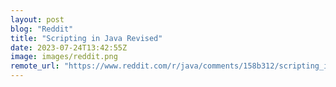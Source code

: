 ```yaml
---
layout: post
blog: "Reddit"
title: "Scripting in Java Revised"
date: 2023-07-24T13:42:55Z
image: images/reddit.png
remote_url: "https://www.reddit.com/r/java/comments/158b312/scripting_in_java_revised/"
---
```

